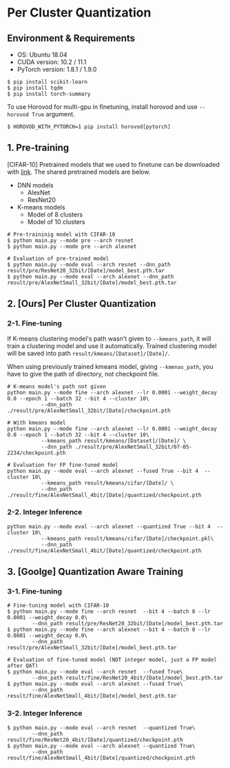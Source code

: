 # Per Cluster Quantization

## Environment & Requirements

- OS: Ubuntu 18.04
- CUDA version: 10.2 / 11.1
- PyTorch version: 1.8.1 / 1.9.0

```
$ pip install scikit-learn
$ pip install tqdm
$ pip install torch-summary
```

To use Horovod for multi-gpu in finetuning, install horovod and use `--horovod True` argument.

`$ HOROVOD_WITH_PYTORCH=1 pip install horovod[pytorch]`

## 1. Pre-training

[CIFAR-10] Pretrained models that we used to finetune can be downloaded with
[link](https://drive.google.com/file/d/1-caZGUI3XSSGgm7yiH34QeUJr-BdpkVm/view?usp=sharing).
The shared pretrained models are below.

- DNN models
  - AlexNet
  - ResNet20
- K-means models
  - Model of 8 clusters
  - Model of 10 clusters

```
# Pre-traininig model with CIFAR-10
$ python main.py --mode pre --arch resnet
$ python main.py --mode pre --arch alexnet

# Evaluation of pre-trained model
$ python main.py --mode eval --arch resnet --dnn_path result/pre/ResNet20_32bit/[Date]/model_best.pth.tar
$ python main.py --mode eval --arch alexnet --dnn_path result/pre/AlexNetSmall_32bit/[Date]/model_best.pth.tar
```

## 2. [Ours] Per Cluster Quantization

### 2-1. Fine-tuning

If K-means clustering model's path wasn't given to `--kmeans_path`, it will train a clustering model and use it automatically. 
Trained clustering model will be saved into path `result/kmeans/[Dataset]/[Date]/`.

When using previously trained kmeans model, giving `--kmenas_path`, you have to give the path of directory, not checkpoint file.

```
# K-means model's path not given
python main.py --mode fine --arch alexnet --lr 0.0001 --weight_decay 0.0 --epoch 1 --batch 32 --bit 4 --cluster 10\
           --dnn_path ./result/pre/AlexNetSmall_32bit/[Date]/checkpoint.pth

# With kmeans model
python main.py --mode fine --arch alexnet --lr 0.0001 --weight_decay 0.0 --epoch 1 --batch 32 --bit 4 --cluster 10\
           --kmeans_path result/kmeans/[Dataset]/[Date]/ \
           --dnn_path ./result/pre/AlexNetSmall_32bit/07-05-2234/checkpoint.pth

# Evaluation for FP fine-tuned model
python main.py --mode eval --arch alexnet --fused True --bit 4  --cluster 10\
           --kmeans_path result/kmeans/cifar/[Date]/ \
           --dnn_path ./result/fine/AlexNetSmall_4bit/[Date]/quantized/checkpoint.pth
```

### 2-2. Integer Inference

```
python main.py --mode eval --arch alexnet --quantized True --bit 4  --cluster 10\
           --kmeans_path result/kmeans/cifar/[Date]/checkpoint.pkl\
           --dnn_path ./result/fine/AlexNetSmall_4bit/[Date]/quantized/checkpoint.pth

```

## 3. [Goolge] Quantization Aware Training

### 3-1. Fine-tuning

```
# Fine-tuning model with CIFAR-10
$ python main.py --mode fine --arch resnet  --bit 4 --batch 8 --lr 0.0001 --weight_decay 0.0\
        --dnn_path result/pre/ResNet20_32bit/[Date]/model_best.pth.tar
$ python main.py --mode fine --arch alexnet --bit 4 --batch 8 --lr 0.0001 --weight_decay 0.0\
        --dnn_path result/pre/AlexNetSmall_32bit/[Date]/model_best.pth.tar

# Evaluation of fine-tuned model (NOT integer model, just a FP model after QAT)
$ python main.py --mode eval --arch resnet  --fused True\
        --dnn_path result/fine/ResNet20_4bit/[Date]/model_best.pth.tar
$ python main.py --mode eval --arch alexnet --fused True\
        --dnn_path result/fine/AlexNetSmall_4bit/[Date]/model_best.pth.tar
```

### 3-2. Integer Inference

```
$ python main.py --mode eval --arch resnet  --quantized True\
        --dnn_path result/fine/ResNet20_4bit/[Date]/quantized/checkpoint.pth
$ python main.py --mode eval --arch alexnet --quantized True\
        --dnn_path result/fine/AlexNetSmall_4bit/[Date]/quantized/checkpoint.pth
```

